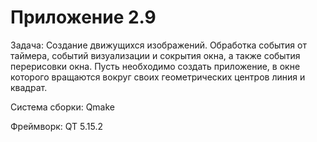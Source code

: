 # Приложение 2.9

Задача: Создание движущихся изображений. Обработка события от таймера,
событий визуализации и сокрытия окна, а также события перерисовки окна.
Пусть необходимо создать приложение, в окне которого вращаются вокруг своих
геометрических центров линия и квадрат.

Система сборки: Qmake

Фреймворк: QT 5.15.2
